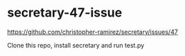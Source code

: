 # secretary-47-issue
https://github.com/christopher-ramirez/secretary/issues/47

Clone this repo, install secretary and run test.py
